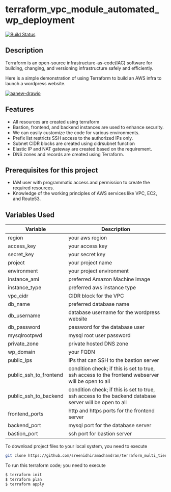 # terraform_vpc_module_automated_wp_deployment

[![Build Status](https://travis-ci.org/joemccann/dillinger.svg?branch=master)](https://travis-ci.org/joemccann/dillinger)

## Description

Terraform is an open-source infrastructure-as-code(IAC) software for building, changing, and versioning infrastructure safely and efficiently.


Here is a simple demonstration of using Terraform to build an AWS infra to launch a wordpress website.



<a href="https://ibb.co/zQj6T28"><img src="https://i.ibb.co/34GR9Ff/aanew-drawio.png" alt="aanew-drawio" border="0"></a>



## Features


- All resources are created using terraform
- Bastion, frontend, and backend instances are used to enhance security.
- We can easily customize the code for various environments.
- Prefix list restricts SSH access to the authorized IPs only.
- Subnet CIDR blocks are created using cidrsubnet function
- Elastic IP and NAT gateway are created based on the requirement.
- DNS zones and records are created using Terraform.


## Prerequisites for this project

- IAM user with programmatic access and permission to create the required resources.
- Knowledge of the working principles of AWS services like VPC, EC2, and Route53.

## Variables Used

| Variable | Description |
| ------ | ------ |
| region  | your aws region  |
| access_key | your access key |
| secret_key  | your secret key |
| project  | your project name  |
| environment  | your project environment |
| instance_ami  | preferred Amazon Machine Image |
| instance_type  | preferred aws instance type |
| vpc_cidr  | CIDR block for the VPC |
| db_name  | preferred database name |
| db_username  | database username for the wordpress website |
| db_password  | password for the database user |
| mysqlrootpwd  | mysql root user password |
|  private_zone | private hosted DNS zone  |
|  wp_domain | your FQDN  |
| public_ips  | IPs that can SSH to the bastion server  |
|  public_ssh_to_frontend | condition check; if  this is set to true, ssh access to the frontend webserver will be open to all |
| public_ssh_to_backend  | condition check; if  this is set to true, ssh access to the backend database server will be open to all |
|  frontend_ports |  http and https ports for the frontend server |
| backend_port  | mysql port for the database server  | 
| bastion_port  | ssh port for bastion server  |

To download project files to your local system, you need to execute
```sh
git clone https://github.com/sreenidhiramachandran/terraform_multi_tier_wordpress_deployment.git
```

To run this terraform code; you need to execute

```sh
$ terraform init
$ terraform plan
$ terraform apply
```
